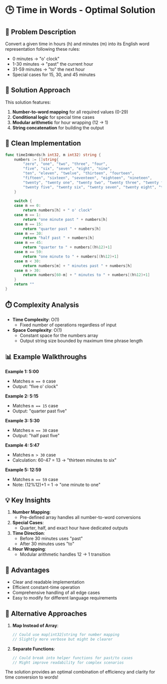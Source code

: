 # 🕒 Time in Words - Optimal Solution

## 🎯 Problem Description
Convert a given time in hours (h) and minutes (m) into its English word representation following these rules:
- 0 minutes → "o' clock"
- 1-30 minutes → "past" the current hour
- 31-59 minutes → "to" the next hour
- Special cases for 15, 30, and 45 minutes

## 🧠 Solution Approach
This solution features:
1. **Number-to-word mapping** for all required values (0-29)
2. **Conditional logic** for special time cases
3. **Modular arithmetic** for hour wrapping (12 → 1)
4. **String concatenation** for building the output

## 🚀 Clean Implementation
```go
func timeInWords(h int32, m int32) string {
    numbers := []string{
        "zero", "one", "two", "three", "four", 
        "five", "six", "seven", "eight", "nine", 
        "ten", "eleven", "twelve", "thirteen", "fourteen", 
        "fifteen", "sixteen", "seventeen", "eighteen", "nineteen", 
        "twenty", "twenty one", "twenty two", "twenty three", "twenty four", 
        "twenty five", "twenty six", "twenty seven", "twenty eight", "twenty nine",
    }
    
    switch {
    case m == 0:
        return numbers[h] + " o' clock"
    case m == 1:
        return "one minute past " + numbers[h]
    case m == 15:
        return "quarter past " + numbers[h]
    case m == 30:
        return "half past " + numbers[h]
    case m == 45:
        return "quarter to " + numbers[(h%12)+1]
    case m == 59:
        return "one minute to " + numbers[(h%12)+1]
    case m < 30:
        return numbers[m] + " minutes past " + numbers[h]
    case m > 30:
        return numbers[60-m] + " minutes to " + numbers[(h%12)+1]
    }
    return ""
}
```

## ⏱️ Complexity Analysis
- **Time Complexity**: O(1)
  - Fixed number of operations regardless of input
- **Space Complexity**: O(1)
  - Constant space for the numbers array
  - Output string size bounded by maximum time phrase length

## 📊 Example Walkthroughs
**Example 1: 5:00**
- Matches `m == 0` case
- Output: "five o' clock"

**Example 2: 5:15**
- Matches `m == 15` case
- Output: "quarter past five"

**Example 3: 5:30**
- Matches `m == 30` case
- Output: "half past five"

**Example 4: 5:47**
- Matches `m > 30` case
- Calculation: 60-47 = 13 → "thirteen minutes to six"

**Example 5: 12:59**
- Matches `m == 59` case
- Note: (12%12)+1 = 1 → "one minute to one"

## 💡 Key Insights
1. **Number Mapping**:
   - Pre-defined array handles all number-to-word conversions
2. **Special Cases**:
   - Quarter, half, and exact hour have dedicated outputs
3. **Time Direction**:
   - Before 30 minutes uses "past"
   - After 30 minutes uses "to"
4. **Hour Wrapping**:
   - Modular arithmetic handles 12 → 1 transition

## 🌟 Advantages
- Clear and readable implementation
- Efficient constant-time operation
- Comprehensive handling of all edge cases
- Easy to modify for different language requirements

## 🔄 Alternative Approaches
1. **Map Instead of Array**:
   ```go
   // Could use map[int32]string for number mapping
   // Slightly more verbose but might be clearer
   ```
2. **Separate Functions**:
   ```go
   // Could break into helper functions for past/to cases
   // Might improve readability for complex scenarios
   ```

The solution provides an optimal combination of efficiency and clarity for time conversion to words!